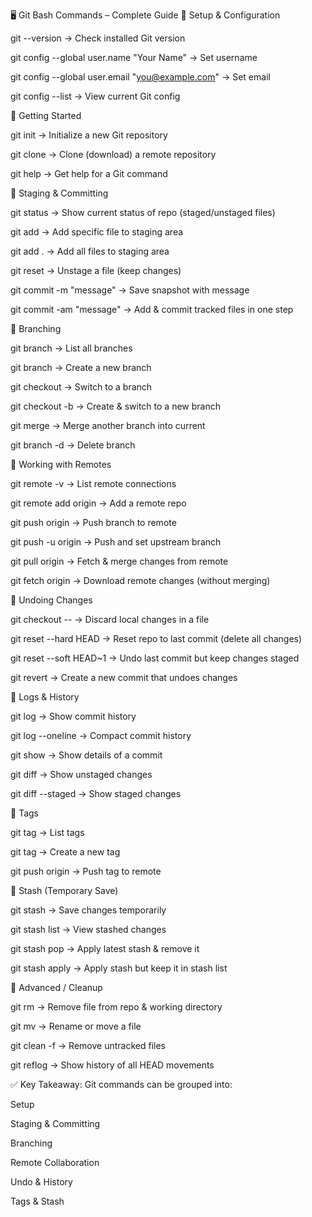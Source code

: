🖥️ Git Bash Commands – Complete Guide
🔹 Setup & Configuration

git --version → Check installed Git version

git config --global user.name "Your Name" → Set username

git config --global user.email "you@example.com" → Set email

git config --list → View current Git config

🔹 Getting Started

git init → Initialize a new Git repository

git clone <repo-url> → Clone (download) a remote repository

git help <command> → Get help for a Git command

🔹 Staging & Committing

git status → Show current status of repo (staged/unstaged files)

git add <file> → Add specific file to staging area

git add . → Add all files to staging area

git reset <file> → Unstage a file (keep changes)

git commit -m "message" → Save snapshot with message

git commit -am "message" → Add & commit tracked files in one step

🔹 Branching

git branch → List all branches

git branch <name> → Create a new branch

git checkout <branch> → Switch to a branch

git checkout -b <branch> → Create & switch to a new branch

git merge <branch> → Merge another branch into current

git branch -d <branch> → Delete branch

🔹 Working with Remotes

git remote -v → List remote connections

git remote add origin <url> → Add a remote repo

git push origin <branch> → Push branch to remote

git push -u origin <branch> → Push and set upstream branch

git pull origin <branch> → Fetch & merge changes from remote

git fetch origin → Download remote changes (without merging)

🔹 Undoing Changes

git checkout -- <file> → Discard local changes in a file

git reset --hard HEAD → Reset repo to last commit (delete all changes)

git reset --soft HEAD~1 → Undo last commit but keep changes staged

git revert <commit-id> → Create a new commit that undoes changes

🔹 Logs & History

git log → Show commit history

git log --oneline → Compact commit history

git show <commit-id> → Show details of a commit

git diff → Show unstaged changes

git diff --staged → Show staged changes

🔹 Tags

git tag → List tags

git tag <name> → Create a new tag

git push origin <tag> → Push tag to remote

🔹 Stash (Temporary Save)

git stash → Save changes temporarily

git stash list → View stashed changes

git stash pop → Apply latest stash & remove it

git stash apply → Apply stash but keep it in stash list

🔹 Advanced / Cleanup

git rm <file> → Remove file from repo & working directory

git mv <old> <new> → Rename or move a file

git clean -f → Remove untracked files

git reflog → Show history of all HEAD movements

✅ Key Takeaway:
Git commands can be grouped into:

Setup

Staging & Committing

Branching

Remote Collaboration

Undo & History

Tags & Stash
